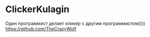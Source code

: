 # ClickerKulagin
 
Один программист делает кликер с другим программистом))))
https://github.com/TheCrazyWolf
